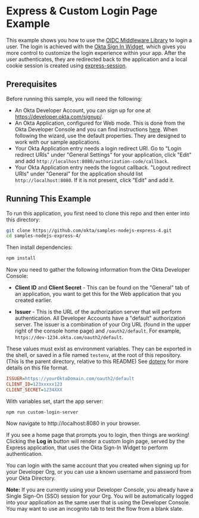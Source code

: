 # Express & Custom Login Page Example

This example shows you how to use the [OIDC Middleware Library][] to login a user.  The login is achieved with the [Okta Sign In Widget][], which gives you more control to customize the login experience within your app.  After the user authenticates, they are redirected back to the application and a local cookie session is created using [express-session][].


## Prerequisites

Before running this sample, you will need the following:

* An Okta Developer Account, you can sign up for one at https://developer.okta.com/signup/.
* An Okta Application, configured for Web mode. This is done from the Okta Developer Console and you can find instructions [here][OIDC Web Application Setup Instructions].  When following the wizard, use the default properties.  They are designed to work with our sample applications.
* Your Okta Application entry needs a login redirect URI. Go to "Login redirect URIs" under "General Settings" for your application, click "Edit" and add `http://localhost:8080/authorization-code/callback`. 
* Your Okta Application entry needs the logout callback.  "Logout redirect URIs" under "General" for the application should list `http://localhost:8080`.  If it is not present, click "Edit" and add it.

## Running This Example

To run this application, you first need to clone this repo and then enter into this directory:

```bash
git clone https://github.com/okta/samples-nodejs-express-4.git
cd samples-nodejs-express-4/
```

Then install dependencies:

```bash
npm install
```

Now you need to gather the following information from the Okta Developer Console:

- **Client ID** and **Client Secret** - This can be found on the "General" tab of an application, you want to get this for the Web application that you created earlier.

- **Issuer** - This is the URL of the authorization server that will perform authentication.  All Developer Accounts have a "default" authorization server.  The issuer is a combination of your Org URL (found in the upper right of the console home page) and `/oauth2/default`. For example, `https://dev-1234.okta.com/oauth2/default`.

These values must exist as environment variables. They can be exported in the shell, or saved in a file named `testenv`, at the root of this repository. (This is the parent directory, relative to this README) See [dotenv](https://www.npmjs.com/package/dotenv) for more details on this file format.

```ini
ISSUER=https://yourOktaDomain.com/oauth2/default
CLIENT_ID=123xxxxx123
CLIENT_SECRET=1234XXX
```

With variables set, start the app server:

```
npm run custom-login-server
```

Now navigate to http://localhost:8080 in your browser.

If you see a home page that prompts you to login, then things are working!  Clicking the **Log in** button will render a custom login page, served by the Express application, that uses the Okta Sign-In Widget to perform authentication.

You can login with the same account that you created when signing up for your Developer Org, or you can use a known username and password from your Okta Directory.

**Note:** If you are currently using your Developer Console, you already have a Single Sign-On (SSO) session for your Org.  You will be automatically logged into your application as the same user that is using the Developer Console.  You may want to use an incognito tab to test the flow from a blank slate.


[express-session]: https://github.com/expressjs/session
[OIDC Middleware Library]: https://github.com/okta/okta-oidc-js/tree/master/packages/oidc-middleware
[Authorization Code Flow]: https://developer.okta.com/authentication-guide/implementing-authentication/auth-code
[OIDC Web Application Setup Instructions]: https://developer.okta.com/authentication-guide/implementing-authentication/auth-code#1-setting-up-your-application
[Okta Sign In Widget]: https://github.com/okta/okta-signin-widget

